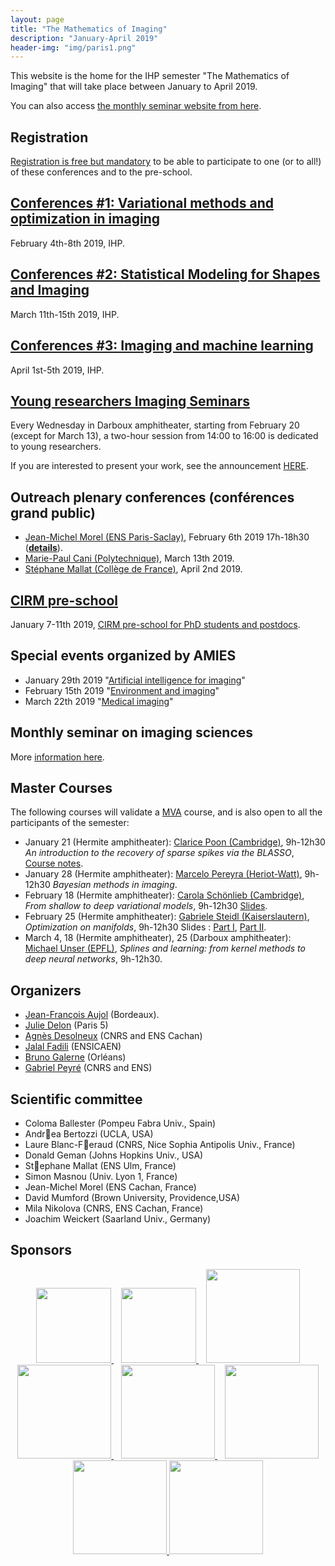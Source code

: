 ```yaml
---
layout: page
title: "The Mathematics of Imaging"
description: "January-April 2019"
header-img: "img/paris1.png"
---
```


This website is the home for the IHP semester "The Mathematics of Imaging" that will take place between January to April 2019.

You can also access [the monthly seminar website from here](seminar/).

Registration
-------------

[Registration is free but mandatory](http://www.ihp.fr/en/CEB/T1-2019) to be able to participate to one (or to all!) of these conferences and to the pre-school.

[Conferences #1: Variational methods and optimization in imaging](semester2019/workshop1)
-------------

February 4th-8th  2019, IHP.

[Conferences #2: Statistical Modeling for Shapes and Imaging](semester2019/workshop2)
-------------

March 11th-15th 2019, IHP.

 [Conferences #3: Imaging and machine learning](semester2019/workshop3)
-------------

April 1st-5th 2019, IHP.


[Young researchers Imaging Seminars](semester2019/young)
-------------

Every Wednesday in Darboux amphitheater, starting from February 20  (except for March 13), a two-hour session from 14:00 to 16:00 is dedicated to young researchers. 

If you are interested to present your work, see the announcement [HERE](semester2019/young).

Outreach plenary conferences (conférences grand public)
-------------

- [Jean-Michel Morel (ENS Paris-Saclay)](https://sites.google.com/site/jeanmichelmorelcmlaenscachan/), February 6th 2019 17h-18h30 (**[details](http://ihp.diatem.fr/index.php?option=com_acymailing&ctrl=archive&task=view&mailid=245&key=rOYrdP0t&subid=13859-185ddb92ee1a1a5476c33f39bfd42bcb&tmpl=component)**).
- [Marie-Paul Cani (Polytechnique)](https://www.lix.polytechnique.fr/stream/members/marie-paule-cani/), March 13th 2019.
- [Stéphane Mallat (Collège de France)](https://www.college-de-france.fr/site/stephane-mallat/index.htm), April 2nd 2019.

[CIRM pre-school](semester2019/school)
-------------

January 7-11th 2019, [CIRM  pre-school for PhD students and postdocs](semester2019/school).

Special events organized by AMIES  
------------

- January 29th 2019 "[Artificial intelligence for imaging](https://sites.google.com/site/marianneclausel/journees-ihp-amies)"
- February 15th 2019 "[Environment and imaging](https://sites.google.com/site/marianneclausel/journees-ihp-amies)"
- March 22th 2019 "[Medical imaging](https://sites.google.com/site/marianneclausel/journees-ihp-amies)"



Monthly seminar on imaging sciences
-------------

More [information here](seminar/).


Master Courses
-------------

The following courses will validate a [MVA](http://math.ens-paris-saclay.fr/version-francaise/formations/master-mva/) course, and is also open to all the participants of the semester:

- January 21 (Hermite amphitheater): [Clarice Poon (Cambridge)](http://www.damtp.cam.ac.uk/user/cmhsp2/), 9h-12h30 *An introduction to the recovery of sparse spikes via the BLASSO*, [Course notes](http://www.damtp.cam.ac.uk/user/cmhsp2/cirm/blasso.pdf).
- January 28 (Hermite amphitheater): [Marcelo Pereyra (Heriot-Watt)](http://www.macs.hw.ac.uk/~mp71/about.html), 9h-12h30 *Bayesian methods in imaging*.
- February 18 (Hermite amphitheater):  [Carola Schönlieb (Cambridge)](http://www.damtp.cam.ac.uk/user/cbs31/Home.html), *From shallow to deep variational models*, 9h-12h30 [Slides](https://www.dropbox.com/s/cxp7wrmxm1zjcqm/IHPImagingLearningLecturesFeb2019.pdf?dl=0).
- February 25 (Hermite amphitheater): [Gabriele Steidl (Kaiserslautern)](http://www.mathematik.uni-kl.de/imagepro/members/steidl/), *Optimization on manifolds*, 9h-12h30 Slides : [Part I](https://www.dropbox.com/s/cdy1khrorjjnl1r/IHP-Master.pdf?dl=0), [Part II](https://www.dropbox.com/s/feads6sxww2wo7e/IHP_Master-II.pdf?dl=0).
- March 4, 18 (Hermite amphitheater), 25 (Darboux amphitheater): [Michael Unser (EPFL)](http://bigwww.epfl.ch/unser/), *Splines and learning: from kernel methods to deep neural networks*, 9h-12h30.



Organizers
-----

- [Jean-François Aujol](https://www.math.u-bordeaux.fr/~jaujol/) (Bordeaux).
- [Julie Delon](https://delon.wp.mines-telecom.fr/) (Paris 5)
- [Agnès Desolneux](http://desolneux.perso.math.cnrs.fr/) (CNRS and ENS Cachan)
- [Jalal Fadili](https://fadili.users.greyc.fr/) (ENSICAEN)
- [Bruno Galerne](https://www.idpoisson.fr/galerne/) (Orléans)
- [Gabriel Peyré](http://www.gpeyre.com) (CNRS and ENS)


Scientific committee
------

- Coloma Ballester (Pompeu Fabra Univ., Spain)
- Andrea Bertozzi (UCLA, USA)
- Laure Blanc-Feraud (CNRS, Nice Sophia Antipolis Univ., France)
- Donald Geman (Johns Hopkins Univ., USA)
- Stephane Mallat (ENS Ulm, France)
- Simon Masnou (Univ. Lyon 1, France)
- Jean-Michel Morel (ENS Cachan, France)
- David Mumford (Brown University, Providence,USA)
- Mila Nikolova (CNRS, ENS Cachan, France)
- Joachim Weickert (Saarland Univ., Germany)


Sponsors
-----

<p align="center">

<a href="http://www.ihp.fr">
<img width="120" src="../img/logo-ihp.jpg"/>
</a>&nbsp;&nbsp;

<a href="http://www.cnrs.fr/">
<img width="120" src="../img/logo-cnrs.png"/>
</a>&nbsp;&nbsp;

<a href="http://www.u-psud.fr/fr/index.html">
<img width="150" src="../img/logo-paris-sud.png"/>
</a>

<br/>

<a href="https://www.sciencesmaths-paris.fr/">
<img width="150" src="../img/logo-fsmp.png"/>
</a>&nbsp;&nbsp;

<a href="http://www.upmc.fr/">
<img width="150" src="../img/logo-upmc.png"/>
</a>&nbsp;&nbsp;

<a href="https://www.cimpa.info/">
<img width="150" src="../img/logo-cimpa.png"/>
</a>

<br/>

<a href="http://gdr-mia.math.cnrs.fr/">
<img width="150" src="../img/logo-mia.png"/>
</a>

<a href="http://www.gpeyre.com/noria/">
<img width="150" src="../img/logo-erc.jpg"/>
</a>


</p>
